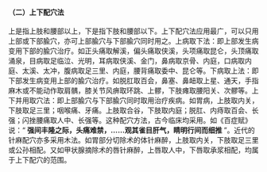 #### （二）上下配穴法

上是指上肢和腰部以上，下是指下肢和腰部以下。上下配穴法应用最广，可以只用上部或下部腧穴，亦可上部腧穴与下部腧穴同时用之。上病取下法：即上部发生病变用下部的腧穴治疗。如正头痛取解溪，偏头痛取侠溪，头项痛取昆仑，头顶痛取涌泉，目病取足临泣、光明，耳病取侠溪、金门，鼻病取京骨、内庭，口病取内庭、太溪、太冲，腹病取足三里、内庭，腰背痛取委中、昆仑等。下病取上法：即下部发生病变用上部的腧穴治疗。如脱肛取百会，鼻塞、鼻衄取上星、通天，手指麻木或不能动作取肩髃，膝关节风痹取环跳、上髎，下肢瘫取腰阳关、次髎等。上下并用取穴法：即上部腧穴与下部腧穴同时取用治疗疾病。如胃病，上肢取内关，下肢取足三里；咽喉痛、牙痛。上肢取合谷，下肢取内庭；脱肛、内痔取百会、长强；闪挫腰痛取人中、长强等。这种配穴方法，古今临床均采用。如《百症赋》说：“ **强间丰隆之际，头痛难禁，……观其雀目肝气，睛明行间而细推** ”。近代的针麻配穴亦多采用木法。如胃部分切除术的体针麻醉，上肢取内关，下肢取足三里或公孙相配。又如甲状腺摘除术的唇针麻醉，上唇取人中，下唇取承浆相配，均属于上下配穴的范围。
